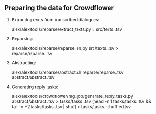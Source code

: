 
Preparing the data for Crowdflower
----------------------------------

1) Extracting texts from transcribed dialogues:

    alex/alex/tools/reparse/extract_texts.py <call-dir> > src/texts.<id>.tsv

2) Reparsing:

    alex/alex/tools/reparse/reparse_en.py src/texts.<id>.tsv > reparse/reparse.<id>.tsv

3) Abstracting:

    alex/alex/tools/reparse/abstract.sh reparse/reparse.<id>.tsv abstract/abstract.<id>.tsv

4) Generating reply tasks:

    alex/alex/tools/crowdflower/nlg_job/generate_reply_tasks.py abstract/abstract.<id>.tsv > tasks/tasks.<id>.tsv
    (head -n 1 tasks/tasks.<id>.tsv && tail -n +2 tasks/tasks.<id>.tsv | shuf) > tasks/tasks.<id>-shuffled.tsv
